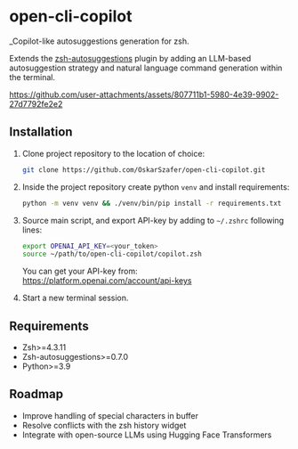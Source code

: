 # open-cli-copilot

_Copilot-like autosuggestions generation for zsh.

Extends the [zsh-autosuggestions](https://github.com/zsh-users/zsh-autosuggestions) plugin by adding an LLM-based autosuggestion strategy and natural language command generation within the terminal.

https://github.com/user-attachments/assets/807711b1-5980-4e39-9902-27d7792fe2e2

## Installation


1. Clone project repository to the location of choice:

    ```sh
    git clone https://github.com/OskarSzafer/open-cli-copilot.git
    ```

2. Inside the project repository create python ```venv``` and install requirements:

    ```sh
    python -m venv venv && ./venv/bin/pip install -r requirements.txt
    ```

3. Source main script, and export API-key by adding to ```~/.zshrc``` following lines:

    ```sh
    export OPENAI_API_KEY=<your_token>
    source ~/path/to/open-cli-copilot/copilot.zsh
    ```

    You can get your API-key from: https://platform.openai.com/account/api-keys

4. Start a new terminal session.


## Requirements

- Zsh>=4.3.11
- Zsh-autosuggestions>=0.7.0
- Python>=3.9


## Roadmap

- Improve handling of special characters in buffer
- Resolve conflicts with the zsh history widget
- Integrate with open-source LLMs using Hugging Face Transformers
